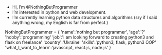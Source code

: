 - Hi, I’m @NothingButProgrammer
- I’m interested in python and web development. 
- I’m currently learning python data structures and algorithms (sry if I said anything wrong, my English is far from perfect.)


<!---
NothingButProgrammer/NothingButProgrammer is a ✨ special ✨ repository because its `README.md` (this file) appears on your GitHub profile.
You can click the Preview link to take a look at your changes.
--->

NothingButProgrammer = {
  'name':'nothing but programmer',
  'age':'?'
  'hobby':'programming'
  'job':'I am looking forward to creating python3 and flask on freelance'
  'country':'Ukraine'
  'skills':'python3, flask, python3 OOP'
  'what_I_want_to_learn':'javascript, react.js, node.js'
}
